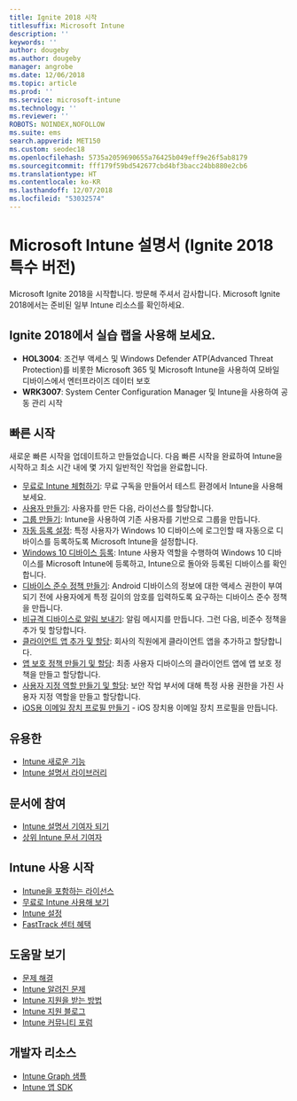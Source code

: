 ```yaml
---
title: Ignite 2018 시작
titlesuffix: Microsoft Intune
description: ''
keywords: ''
author: dougeby
ms.author: dougeby
manager: angrobe
ms.date: 12/06/2018
ms.topic: article
ms.prod: ''
ms.service: microsoft-intune
ms.technology: ''
ms.reviewer: ''
ROBOTS: NOINDEX,NOFOLLOW
ms.suite: ems
search.appverid: MET150
ms.custom: seodec18
ms.openlocfilehash: 5735a2059690655a76425b049eff9e26f5ab8179
ms.sourcegitcommit: fff179f59bd542677cbd4bf3bacc24bb880e2cb6
ms.translationtype: HT
ms.contentlocale: ko-KR
ms.lasthandoff: 12/07/2018
ms.locfileid: "53032574"
---
```

# <a name="microsoft-intune-documentation-40ignite-2018-special-edition41"></a>Microsoft Intune 설명서 &#40;Ignite 2018 특수 버전&#41;
Microsoft Ignite 2018을 시작합니다. 방문해 주셔서 감사합니다. Microsoft Ignite 2018에서는 준비된 일부 Intune 리소스를 확인하세요.

## <a name="try-our-hands-on-labs-at-ignite-2018"></a>Ignite 2018에서 실습 랩을 사용해 보세요.
- **HOL3004**: 조건부 액세스 및 Windows Defender ATP(Advanced Threat Protection)를 비롯한 Microsoft 365 및 Microsoft Intune을 사용하여 모바일 디바이스에서 엔터프라이즈 데이터 보호
- **WRK3007**: System Center Configuration Manager 및 Intune을 사용하여 공동 관리 시작

## <a name="quickstarts"></a>빠른 시작
새로운 빠른 시작을 업데이트하고 만들었습니다. 다음 빠른 시작을 완료하여 Intune을 시작하고 최소 시간 내에 몇 가지 일반적인 작업을 완료합니다.

- [무료로 Intune 체험하기](free-trial-sign-up.md): 무료 구독을 만들어서 테스트 환경에서 Intune을 사용해 보세요.    
- [사용자 만들기](quickstart-create-user.md): 사용자를 만든 다음, 라이선스를 할당합니다.
- [그룹 만들기](quickstart-create-group.md): Intune을 사용하여 기존 사용자를 기반으로 그룹을 만듭니다.
- [자동 등록 설정](quickstart-setup-auto-enrollment.md): 특정 사용자가 Windows 10 디바이스에 로그인할 때 자동으로 디바이스를 등록하도록 Microsoft Intune을 설정합니다.
- [Windows 10 디바이스 등록](quickstart-enroll-windows-device.md): Intune 사용자 역할을 수행하여 Windows 10 디바이스를 Microsoft Intune에 등록하고, Intune으로 돌아와 등록된 디바이스를 확인합니다.
- [디바이스 준수 정책 만들기](quickstart-set-password-length-android.md): Android 디바이스의 정보에 대한 액세스 권한이 부여되기 전에 사용자에게 특정 길이의 암호를 입력하도록 요구하는 디바이스 준수 정책을 만듭니다.
- [비규격 디바이스로 알림 보내기](quickstart-send-notification.md): 알림 메시지를 만듭니다. 그런 다음, 비준수 정책을 추가 및 할당합니다.
- [클라이언트 앱 추가 및 할당](quickstart-add-assign-app.md): 회사의 직원에게 클라이언트 앱을 추가하고 할당합니다.
- [앱 보호 정책 만들기 및 할당](quickstart-create-assign-app-policy.md): 최종 사용자 디바이스의 클라이언트 앱에 앱 보호 정책을 만들고 할당합니다. 
- [사용자 지정 역할 만들기 및 할당](quickstart-create-custom-role.md): 보안 작업 부서에 대해 특정 사용 권한을 가진 사용자 지정 역할을 만들고 할당합니다. 
- [iOS용 이메일 장치 프로필 만들기](quickstart-email-profile.md) - iOS 장치용 이메일 장치 프로필을 만듭니다.

## <a name="learn"></a>유용한
- [Intune 새로운 기능](whats-new.md)
- [Intune 설명서 라이브러리](https://docs.microsoft.com/intune/)

## <a name="contribute-to-docs"></a>문서에 참여
- [Intune 설명서 기여자 되기](https://github.com/MicrosoftDocs/IntuneDocs/blob/master/README.md)  
- [상위 Intune 문서 기여자](https://github.com/MicrosoftDocs/IntuneDocs/graphs/contributors?from=2018-10-01&to=2019-12-31&type=c)  

## <a name="start-using-intune"></a>Intune 사용 시작
- [Intune을 포함하는 라이선스](licenses.md)
- [무료로 Intune 사용해 보기](free-trial-sign-up.md)
- [Intune 설정](setup-steps.md)
- [FastTrack 센터 혜택](https://docs.microsoft.com/enterprise-mobility-security/Solutions/enterprise-mobility-fasttrack-program)

## <a name="get-help"></a>도움말 보기
- [문제 해결](help-desk-operators.md)
- [Intune 알려진 문제](known-issues.md)
- [Intune 지원을 받는 방법](get-support.md)
- [Intune 지원 블로그](https://blogs.technet.microsoft.com/intunesupport/)
- [Intune 커뮤니티 포럼](https://techcommunity.microsoft.com/t5/Enterprise-Mobility-Security/ct-p/EMS)

## <a name="developer-resources"></a>개발자 리소스
- [Intune Graph 샘플](https://github.com/microsoftgraph/powershell-intune-samples)
- [Intune 앱 SDK](app-sdk-get-started.md)
